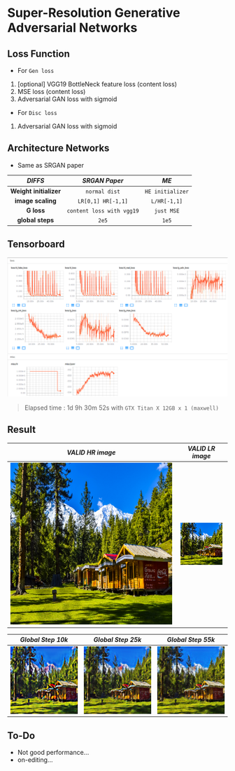 # Super-Resolution Generative Adversarial Networks

## Loss Function

* For ``Gen loss``

1. [optional] VGG19 BottleNeck feature loss (content loss)
2. MSE loss (content loss)
3. Adversarial GAN loss with sigmoid

* For ``Disc loss``

1. Adversarial GAN loss with sigmoid

## Architecture Networks

* Same as SRGAN paper

*DIFFS* | *SRGAN Paper* | *ME*  |
 :---:  |     :---:      | :---: |
 **Weight initializer** | ``normal dist`` | ``HE initializer`` |
 **image scaling** | ``LR[0,1] HR[-1,1]`` | ``L/HR[-1,1]`` |
 **G loss** | ``content loss with vgg19`` | ``just MSE`` |
 **global steps** | ``2e5`` | ``1e5`` |

## Tensorboard

![result](./srgan_tb.png)

> Elapsed time : 1d 9h 30m 52s with ``GTX Titan X 12GB x 1 (maxwell)``

## Result

*VALID HR image* | *VALID LR image* |
:---: | :---: |
![img](./gen_img/valid_hr.png) | ![img](./gen_img/valid_lr.png) |

*Global Step 10k* | *Global Step 25k* | *Global Step 55k*
:---: | :---: | :---:
![img](./gen_img/train_00010000.png) | ![img](./gen_img/train_00025000.png) | ![img](./gen_img/train_00055000.png)

## To-Do
* Not good performance...
* on-editing...
